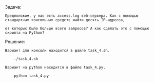Задача:

    Предположим, у нас есть access.log веб-сервера. Как с помощью стандартных консольных средств найти десять IP-адресов, 
    
    от которых было больше всего запросов? А как сделать это с помощью скрипта на Python?
    
Решение:

    Вариант для консоли находится в файле task_4.sh. 
    
        ./task_4.sh 
        
    Вариант на python находится в файле task_4.py.
    
        python task_4.py